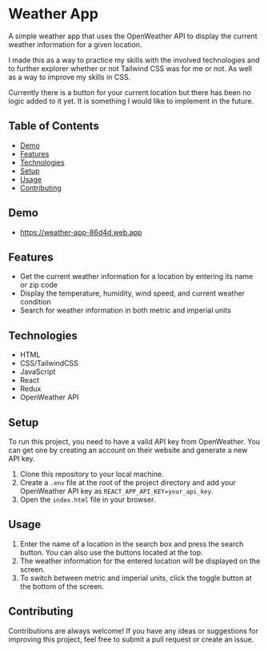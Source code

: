 # Weather App

A simple weather app that uses the OpenWeather API to display the current weather information for a given location.

I made this as a way to practice my skills with the involved technologies and to further explorer whether or not Tailwind CSS was for me or not.
As well as a way to improve my skills in CSS.

Currently there is a button for your current location but there has been no logic added to it yet. It is something I would like to implement in the future.

## Table of Contents

- [Demo](#demo)
- [Features](#features)
- [Technologies](#technologies)
- [Setup](#setup)
- [Usage](#usage)
- [Contributing](#contributing)

## Demo

- https://weather-app-86d4d.web.app

## Features

- Get the current weather information for a location by entering its name or zip code
- Display the temperature, humidity, wind speed, and current weather condition
- Search for weather information in both metric and imperial units

## Technologies

- HTML
- CSS/TailwindCSS
- JavaScript
- React
- Redux
- OpenWeather API

## Setup

To run this project, you need to have a valid API key from OpenWeather. You can get one by creating an account on their website and generate a new API key.

1. Clone this repository to your local machine.
2. Create a `.env` file at the root of the project directory and add your OpenWeather API key as `REACT_APP_API_KEY=your_api_key`.
3. Open the `index.html` file in your browser.

## Usage

1. Enter the name of a location in the search box and press the search button. You can also use the buttons located at the top.
2. The weather information for the entered location will be displayed on the screen.
3. To switch between metric and imperial units, click the toggle button at the bottom of the screen.

## Contributing

Contributions are always welcome! If you have any ideas or suggestions for improving this project, feel free to submit a pull request or create an issue.
